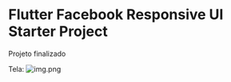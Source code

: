 # Flutter Facebook Responsive UI Starter Project

Projeto finalizado

Tela: 
![img.png](UI%20Images)